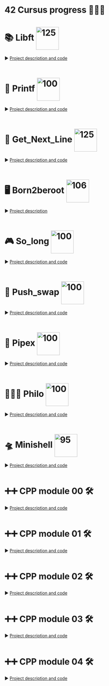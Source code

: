 # 42 Cursus progress 👨🏻‍💻 

# 📚 Libft <img width="75" align="center" alt="125" src="https://github.com/CERVIII/42cursus/assets/99288256/e9013a65-43b0-4ba0-bca6-cab6319cc762">
► [Project description and code](https://github.com/CERVIII/Libft)
<br>
<br>

# 📝 Printf <img width="75" align="center" alt="100" src="https://github.com/CERVIII/42cursus/assets/99288256/b376f874-4778-462b-a169-cb9f3c2506db">

► [Project description and code](https://github.com/CERVIII/ft_printf)
<br>
<br>

# 📖 Get_Next_Line <img width="75" align="center" alt="125" src="https://github.com/CERVIII/42cursus/assets/99288256/e9013a65-43b0-4ba0-bca6-cab6319cc762">
► [Project description and code](https://github.com/CERVIII/Get_next_line)
<br>
<br>


# 🖥 Born2beroot <img width="75" align="center" alt="106" src="https://github.com/CERVIII/42cursus/assets/99288256/9c09a483-94f2-449f-916b-933b5075f36c">
► [Project description](https://github.com/CERVIII/Born2beroot)
<br>
<br>

# 🎮 So_long <img width="75" align="center" alt="100" src="https://github.com/CERVIII/42cursus/assets/99288256/b376f874-4778-462b-a169-cb9f3c2506db">
► [Project description and code](https://github.com/CERVIII/So_long)
<br>
<br>

# 🔢 Push_swap <img width="75" align="center" alt="100" src="https://github.com/CERVIII/42cursus/assets/99288256/b376f874-4778-462b-a169-cb9f3c2506db">
► [Project description and code](https://github.com/CERVIII/Push_swap)
<br>
<br>

# 🎊 Pipex <img width="75" align="center" alt="100" src="https://github.com/CERVIII/42cursus/assets/99288256/b376f874-4778-462b-a169-cb9f3c2506db">
► [Project description and code](https://github.com/CERVIII/Pipex)
<br>
<br>

# 🤔🍴😴 Philo <img width="75" align="center" alt="100" src="https://github.com/CERVIII/42cursus/assets/99288256/b376f874-4778-462b-a169-cb9f3c2506db">
► [Project description and code](https://github.com/CERVIII/Philo)
<br> 
<br>

# 🛸 Minishell <img width="75" align="center" alt="95" src="https://github.com/user-attachments/assets/e068ff58-2ba0-446d-b4a9-bf660765224f">
► [Project description and code](https://github.com/CERVIII/minishell)
<br>
<br>

# ➕➕ CPP module 00 🛠️
► [Project description and code](https://github.com/CERVIII/cpp00)
<br>
<br>

# ➕➕ CPP module 01 🛠️
► [Project description and code](https://github.com/CERVIII/cpp01)
<br>
<br>

# ➕➕ CPP module 02 🛠️
► [Project description and code](https://github.com/CERVIII/cpp02)
<br>
<br>

# ➕➕ CPP module 03 🛠️
► [Project description and code](https://github.com/CERVIII/cpp03)
<br>
<br>

# ➕➕ CPP module 04 🛠️
► [Project description and code](https://github.com/CERVIII/cpp04)
<br>
<br>
